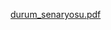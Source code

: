 [durum_senaryosu.pdf](https://github.com/user-attachments/files/19384639/senaryolar-merve.pdf)     











